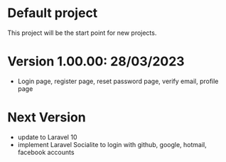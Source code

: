 # Default project

This project will be the start point for new projects. 

# Version 1.00.00: 28/03/2023
- Login page, register page, reset password page, verify email, profile page

# Next Version
- update to Laravel 10
- implement Laravel Socialite to login with github, google, hotmail, facebook accounts